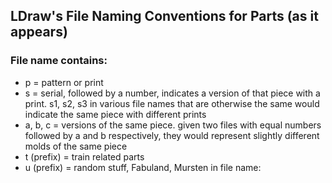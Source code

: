 ## LDraw's File Naming Conventions for Parts (as it appears)
### File name contains:
+ p = pattern or print
+ s = serial, followed by a number, indicates a version of that piece with a print. s1, s2, s3 in various file names that are otherwise the same would indicate the same piece with different prints
+ a, b, c = versions of the same piece. given two files with equal numbers followed by a and b respectively, they would represent slightly different molds of the same piece
+ t (prefix) = train related parts
+ u (prefix) = random stuff, Fabuland, Mursten
in file name: